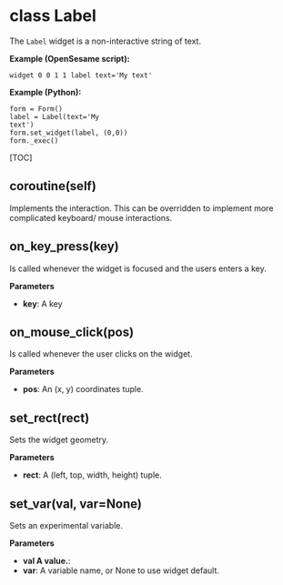 <div class="ClassDoc YAMLDoc" markdown="1">

# class __Label__

The `Label` widget is a non-interactive string of text.

__Example
(OpenSesame script):__

~~~
widget 0 0 1 1 label text='My text'
~~~
__Example (Python):__

~~~ .python
form = Form()
label = Label(text='My
text')
form.set_widget(label, (0,0))
form._exec()
~~~

[TOC]

## coroutine(self)

Implements the interaction. This can be overridden to implement
more complicated keyboard/ mouse interactions.




## on_key_press(key)

Is called whenever the widget is focused and the users enters a
key.


__Parameters__

- **key**: A key


## on_mouse_click(pos)

Is called whenever the user clicks on the widget.


__Parameters__

- **pos**: An (x, y) coordinates tuple.


## set_rect(rect)

Sets the widget geometry.


__Parameters__

- **rect**: A (left, top, width, height) tuple.


## set_var(val, var=None)

Sets an experimental variable.


__Parameters__

- **val    A value.**: 
- **var**: A variable name, or None to use widget default.


</div>

